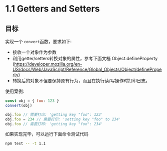# 1.1 Getters and Setters

## 目标

实现一个 `convert`函数，要求如下:

- 接收一个对象作为参数
- 利用getter/setters转换对象的属性，参考下面文档
  Object.defineProperty (https://developer.mozilla.org/en-US/docs/Web/JavaScript/Reference/Global_Objects/Object/defineProperty)
- 转换后的对象不但要保持原有行为，而且在执行读/写操作时打印日志。

使用案例:

``` js
const obj = { foo: 123 }
convert(obj)

obj.foo // 需要打印: 'getting key "foo": 123'
obj.foo = 234 // 需要打印: 'setting key "foo" to 234'
obj.foo // 需要打印: 'getting key "foo": 234'
```

如果实现完毕，可以运行下面命令测试代码

``` bash
npm test -- -t 1.1
```

